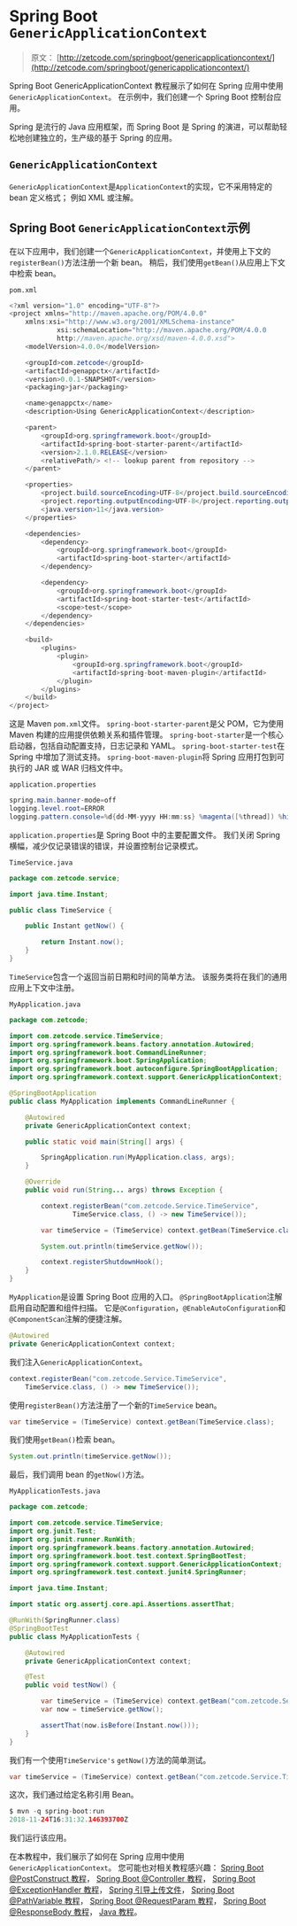 # Spring Boot `GenericApplicationContext`

> 原文： [http://zetcode.com/springboot/genericapplicationcontext/](http://zetcode.com/springboot/genericapplicationcontext/)

Spring Boot GenericApplicationContext 教程展示了如何在 Spring 应用中使用`GenericApplicationContext`。 在示例中，我们创建一个 Spring Boot 控制台应用。

Spring 是流行的 Java 应用框架，而 Spring Boot 是 Spring 的演进，可以帮助轻松地创建独立的，生产级的基于 Spring 的应用。

## `GenericApplicationContext`

`GenericApplicationContext`是`ApplicationContext`的实现，它不采用特定的 bean 定义格式； 例如 XML 或注解。

## Spring Boot `GenericApplicationContext`示例

在以下应用中，我们创建一个`GenericApplicationContext`，并使用上下文的`registerBean()`方法注册一个新 bean。 稍后，我们使用`getBean()`从应用上下文中检索 bean。

`pom.xml`

```java
<?xml version="1.0" encoding="UTF-8"?>
<project xmlns="http://maven.apache.org/POM/4.0.0" 
    xmlns:xsi="http://www.w3.org/2001/XMLSchema-instance"
            xsi:schemaLocation="http://maven.apache.org/POM/4.0.0 
            http://maven.apache.org/xsd/maven-4.0.0.xsd">
    <modelVersion>4.0.0</modelVersion>

    <groupId>com.zetcode</groupId>
    <artifactId>genappctx</artifactId>
    <version>0.0.1-SNAPSHOT</version>
    <packaging>jar</packaging>

    <name>genappctx</name>
    <description>Using GenericApplicationContext</description>

    <parent>
        <groupId>org.springframework.boot</groupId>
        <artifactId>spring-boot-starter-parent</artifactId>
        <version>2.1.0.RELEASE</version>
        <relativePath/> <!-- lookup parent from repository -->
    </parent>

    <properties>
        <project.build.sourceEncoding>UTF-8</project.build.sourceEncoding>
        <project.reporting.outputEncoding>UTF-8</project.reporting.outputEncoding>
        <java.version>11</java.version>
    </properties>

    <dependencies>
        <dependency>
            <groupId>org.springframework.boot</groupId>
            <artifactId>spring-boot-starter</artifactId>
        </dependency>

        <dependency>
            <groupId>org.springframework.boot</groupId>
            <artifactId>spring-boot-starter-test</artifactId>
            <scope>test</scope>
        </dependency>
    </dependencies>

    <build>
        <plugins>
            <plugin>
                <groupId>org.springframework.boot</groupId>
                <artifactId>spring-boot-maven-plugin</artifactId>
            </plugin>
        </plugins>
    </build>
</project>

```

这是 Maven `pom.xml`文件。 `spring-boot-starter-parent`是父 POM，它为使用 Maven 构建的应用提供依赖关系和插件管理。 `spring-boot-starter`是一个核心启动器，包括自动配置支持，日志记录和 YAML。 `spring-boot-starter-test`在 Spring 中增加了测试支持。 `spring-boot-maven-plugin`将 Spring 应用打包到可执行的 JAR 或 WAR 归档文件中。

`application.properties`

```java
spring.main.banner-mode=off
logging.level.root=ERROR
logging.pattern.console=%d{dd-MM-yyyy HH:mm:ss} %magenta([%thread]) %highlight(%-5level) %logger.%M - %msg%n

```

`application.properties`是 Spring Boot 中的主要配置文件。 我们关闭 Spring 横幅，减少仅记录错误的错误，并设置控制台记录模式。

`TimeService.java`

```java
package com.zetcode.service;

import java.time.Instant;

public class TimeService {

    public Instant getNow() {

        return Instant.now();
    }
}

```

`TimeService`包含一个返回当前日期和时间的简单方法。 该服务类将在我们的通用应用上下文中注册。

`MyApplication.java`

```java
package com.zetcode;

import com.zetcode.service.TimeService;
import org.springframework.beans.factory.annotation.Autowired;
import org.springframework.boot.CommandLineRunner;
import org.springframework.boot.SpringApplication;
import org.springframework.boot.autoconfigure.SpringBootApplication;
import org.springframework.context.support.GenericApplicationContext;

@SpringBootApplication
public class MyApplication implements CommandLineRunner {

    @Autowired
    private GenericApplicationContext context;

    public static void main(String[] args) {

        SpringApplication.run(MyApplication.class, args);
    }

    @Override
    public void run(String... args) throws Exception {

        context.registerBean("com.zetcode.Service.TimeService",
                TimeService.class, () -> new TimeService());

        var timeService = (TimeService) context.getBean(TimeService.class);

        System.out.println(timeService.getNow());

        context.registerShutdownHook();
    }
}

```

`MyApplication`是设置 Spring Boot 应用的入口。 `@SpringBootApplication`注解启用自动配置和组件扫描。 它是`@Configuration`，`@EnableAutoConfiguration`和`@ComponentScan`注解的便捷注解。

```java
@Autowired
private GenericApplicationContext context;

```

我们注入`GenericApplicationContext`。

```java
context.registerBean("com.zetcode.Service.TimeService",
    TimeService.class, () -> new TimeService());

```

使用`registerBean()`方法注册了一个新的`TimeService` bean。

```java
var timeService = (TimeService) context.getBean(TimeService.class);

```

我们使用`getBean()`检索 bean。

```java
System.out.println(timeService.getNow());

```

最后，我们调用 bean 的`getNow()`方法。

`MyApplicationTests.java`

```java
package com.zetcode;

import com.zetcode.service.TimeService;
import org.junit.Test;
import org.junit.runner.RunWith;
import org.springframework.beans.factory.annotation.Autowired;
import org.springframework.boot.test.context.SpringBootTest;
import org.springframework.context.support.GenericApplicationContext;
import org.springframework.test.context.junit4.SpringRunner;

import java.time.Instant;

import static org.assertj.core.api.Assertions.assertThat;

@RunWith(SpringRunner.class)
@SpringBootTest
public class MyApplicationTests {

    @Autowired
    private GenericApplicationContext context;

    @Test
    public void testNow() {

        var timeService = (TimeService) context.getBean("com.zetcode.Service.TimeService");
        var now = timeService.getNow();

        assertThat(now.isBefore(Instant.now()));
    }
}

```

我们有一个使用`TimeService's` `getNow()`方法的简单测试。

```java
var timeService = (TimeService) context.getBean("com.zetcode.Service.TimeService");

```

这次，我们通过给定名称引用 Bean。

```java
$ mvn -q spring-boot:run
2018-11-24T16:31:32.146393700Z

```

我们运行该应用。

在本教程中，我们展示了如何在 Spring 应用中使用`GenericApplicationContext`。 您可能也对相关教程感兴趣： [Spring Boot @PostConstruct 教程](/springboot/postconstruct/)， [Spring Boot @Controller 教程](/springboot/controller/)， [Spring Boot @ExceptionHandler 教程](/springboot/exceptionhandler/)， [Spring 引导上传文件](/springboot/uploadfile/)， [Spring Boot @PathVariable 教程](/springboot/pathvariable/)， [Spring Boot @RequestParam 教程](/springboot/requestparam/)， [Spring Boot @ResponseBody 教程](/springboot/responsebody/)， [Java 教程](/lang/java/)。
